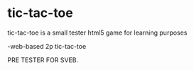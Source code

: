 # tic-tac-toe

tic-tac-toe is a small tester html5 game for learning purposes

-web-based 2p tic-tac-toe

PRE TESTER FOR SVEB.
